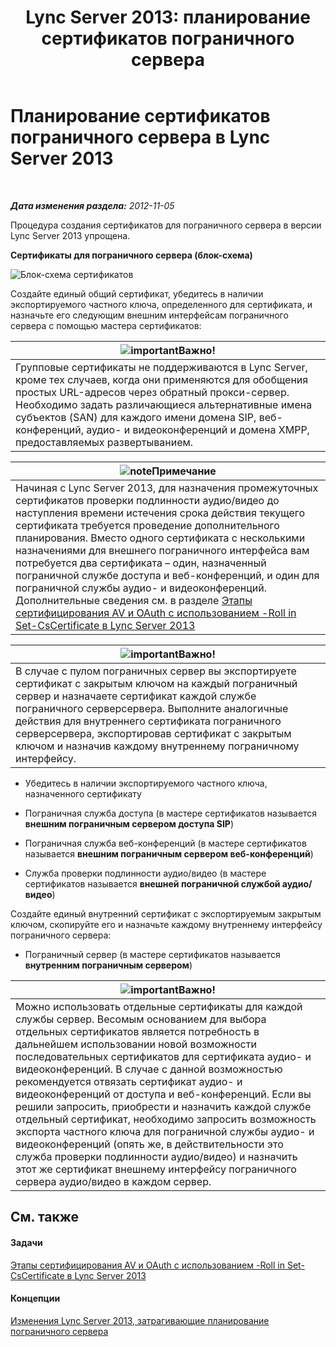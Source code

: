 ﻿---
title: 'Lync Server 2013: планирование сертификатов пограничного сервера'
TOCTitle: Планирование сертификатов пограничного сервера
ms:assetid: f1dfe220-2398-4ac8-ba4c-206c8c0cbc50
ms:mtpsurl: https://technet.microsoft.com/ru-ru/library/Gg413010(v=OCS.15)
ms:contentKeyID: 49311635
ms.date: 05/19/2016
mtps_version: v=OCS.15
ms.translationtype: HT
---

# Планирование сертификатов пограничного сервера в Lync Server 2013

 

_**Дата изменения раздела:** 2012-11-05_

Процедура создания сертификатов для пограничного сервера в версии Lync Server 2013 упрощена.

**Сертификаты для пограничного сервера (блок-схема)**

![Блок-схема сертификатов](images/Gg413010.a5fc20db-7ced-4364-b577-6a709a8367cd(OCS.15).jpg "Блок-схема сертификатов")

Создайте единый общий сертификат, убедитесь в наличии экспортируемого частного ключа, определенного для сертификата, и назначьте его следующим внешним интерфейсам пограничного сервера с помощью мастера сертификатов:

<table>
<thead>
<tr class="header">
<th><img src="images/JJ618369.important(OCS.15).gif" title="important" alt="important" />Важно!</th>
</tr>
</thead>
<tbody>
<tr class="odd">
<td>Групповые сертификаты не поддерживаются в Lync Server, кроме тех случаев, когда они применяются для обобщения простых URL-адресов через обратный прокси-сервер. Необходимо задать различающиеся альтернативные имена субъектов (SAN) для каждого имени домена SIP, веб-конференций, аудио- и видеоконференций и домена XMPP, предоставляемых развертыванием.</td>
</tr>
</tbody>
</table>


<table>
<thead>
<tr class="header">
<th><img src="images/Gg398412.note(OCS.15).gif" title="note" alt="note" />Примечание</th>
</tr>
</thead>
<tbody>
<tr class="odd">
<td>Начиная с Lync Server 2013, для назначения промежуточных сертификатов проверки подлинности аудио/видео до наступления времени истечения срока действия текущего сертификата требуется проведение дополнительного планирования. Вместо одного сертификата с несколькими назначениями для внешнего пограничного интерфейса вам потребуется два сертификата – один, назначенный пограничной службе доступа и веб-конференций, и один для пограничной службы аудио- и видеоконференций. Дополнительные сведения см. в разделе <a href="lync-server-2013-staging-av-and-oauth-certificates-using-roll-in-https://docs.microsoft.com/en-us/powershell/module/skype/Set-CsCertificate">Этапы сертифицирования AV и OAuth с использованием -Roll in Set-CsCertificate в Lync Server 2013</a></td>
</tr>
</tbody>
</table>


<table>
<thead>
<tr class="header">
<th><img src="images/JJ618369.important(OCS.15).gif" title="important" alt="important" />Важно!</th>
</tr>
</thead>
<tbody>
<tr class="odd">
<td>В случае с пулом пограничных сервер вы экспортируете сертификат с закрытым ключом на каждый пограничный сервер и назначаете сертификат каждой службе пограничного серверсервера. Выполните аналогичные действия для внутреннего сертификата пограничного серверсервера, экспортировав сертификат с закрытым ключом и назначив каждому внутреннему пограничному интерфейсу.</td>
</tr>
</tbody>
</table>


  - Убедитесь в наличии экспортируемого частного ключа, назначенного сертификату

  - Пограничная служба доступа (в мастере сертификатов называется **внешним пограничным сервером доступа SIP**)

  - Пограничная служба веб-конференций (в мастере сертификатов называется **внешним пограничным сервером веб-конференций**)

  - Служба проверки подлинности аудио/видео (в мастере сертификатов называется **внешней пограничной службой аудио/видео**)

Создайте единый внутренний сертификат с экспортируемым закрытым ключом, скопируйте его и назначьте каждому внутреннему интерфейсу пограничного сервера:

  - Пограничный сервер (в мастере сертификатов называется **внутренним пограничным сервером**)

<table>
<thead>
<tr class="header">
<th><img src="images/JJ618369.important(OCS.15).gif" title="important" alt="important" />Важно!</th>
</tr>
</thead>
<tbody>
<tr class="odd">
<td>Можно использовать отдельные сертификаты для каждой службы сервер. Весомым основанием для выбора отдельных сертификатов является потребность в дальнейшем использовании новой возможности последовательных сертификатов для сертификата аудио- и видеоконференций. В случае с данной возможностью рекомендуется отвязать сертификат аудио- и видеоконференций от доступа и веб-конференций. Если вы решили запросить, приобрести и назначить каждой службе отдельный сертификат, необходимо запросить возможность экспорта частного ключа для пограничной службы аудио- и видеоконференций (опять же, в действительности это служба проверки подлинности аудио/видео) и назначить этот же сертификат внешнему интерфейсу пограничного сервера аудио/видео в каждом сервер.</td>
</tr>
</tbody>
</table>


## См. также

#### Задачи

[Этапы сертифицирования AV и OAuth с использованием -Roll in Set-CsCertificate в Lync Server 2013](lync-server-2013-staging-av-and-oauth-certificates-using-roll-in-https://docs.microsoft.com/en-us/powershell/module/skype/Set-CsCertificate)  

#### Концепции

[Изменения Lync Server 2013, затрагивающие планирование пограничного сервера](lync-server-2013-changes-in-lync-server-that-affect-edge-server-planning.md)

